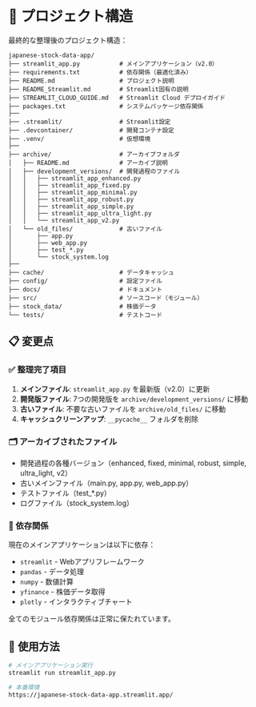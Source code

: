 # 📁 プロジェクト構造

最終的な整理後のプロジェクト構造：

```
japanese-stock-data-app/
├── streamlit_app.py           # メインアプリケーション（v2.0）
├── requirements.txt           # 依存関係（最適化済み）
├── README.md                  # プロジェクト説明
├── README_Streamlit.md        # Streamlit固有の説明
├── STREAMLIT_CLOUD_GUIDE.md   # Streamlit Cloud デプロイガイド
├── packages.txt               # システムパッケージ依存関係
├── 
├── .streamlit/                # Streamlit設定
├── .devcontainer/             # 開発コンテナ設定
├── .venv/                     # 仮想環境
├── 
├── archive/                   # アーカイブフォルダ
│   ├── README.md              # アーカイブ説明
│   ├── development_versions/  # 開発過程のファイル
│   │   ├── streamlit_app_enhanced.py
│   │   ├── streamlit_app_fixed.py
│   │   ├── streamlit_app_minimal.py
│   │   ├── streamlit_app_robust.py
│   │   ├── streamlit_app_simple.py
│   │   ├── streamlit_app_ultra_light.py
│   │   └── streamlit_app_v2.py
│   └── old_files/             # 古いファイル
│       ├── app.py
│       ├── web_app.py
│       ├── test_*.py
│       └── stock_system.log
├── 
├── cache/                     # データキャッシュ
├── config/                    # 設定ファイル
├── docs/                      # ドキュメント
├── src/                       # ソースコード（モジュール）
├── stock_data/                # 株価データ
└── tests/                     # テストコード
```

## 📋 変更点

### ✅ 整理完了項目
1. **メインファイル**: `streamlit_app.py` を最新版（v2.0）に更新
2. **開発版ファイル**: 7つの開発版を `archive/development_versions/` に移動
3. **古いファイル**: 不要な古いファイルを `archive/old_files/` に移動
4. **キャッシュクリーンアップ**: `__pycache__` フォルダを削除

### 🗂️ アーカイブされたファイル
- 開発過程の各種バージョン（enhanced, fixed, minimal, robust, simple, ultra_light, v2）
- 古いメインファイル（main.py, app.py, web_app.py）  
- テストファイル（test_*.py）
- ログファイル（stock_system.log）

### 🔧 依存関係
現在のメインアプリケーションは以下に依存：
- `streamlit` - Webアプリフレームワーク
- `pandas` - データ処理
- `numpy` - 数値計算
- `yfinance` - 株価データ取得
- `plotly` - インタラクティブチャート

全てのモジュール依存関係は正常に保たれています。

## 🚀 使用方法

```bash
# メインアプリケーション実行
streamlit run streamlit_app.py

# 本番環境
https://japanese-stock-data-app.streamlit.app/
```
